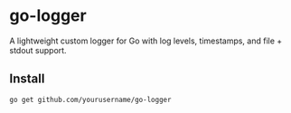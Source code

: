 # go-logger

A lightweight custom logger for Go with log levels, timestamps, and file + stdout support.

## Install

```bash
go get github.com/yourusername/go-logger

